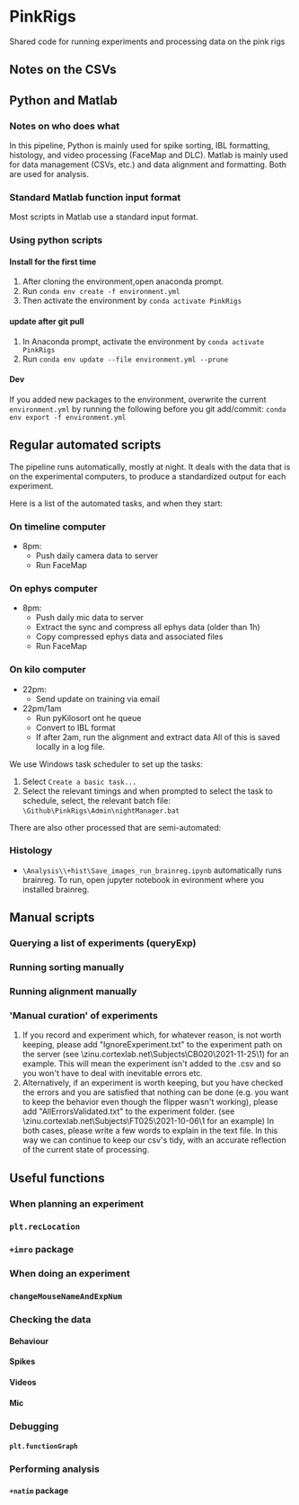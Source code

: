 # PinkRigs
Shared code for running experiments and processing data on the pink rigs

## Notes on the CSVs

## Python and Matlab
### Notes on who does what

In this pipeline, Python is mainly used for spike sorting, IBL formatting, histology, and video processing (FaceMap and DLC). Matlab is mainly used for data management (CSVs, etc.) and data alignment and formatting. Both are used for analysis.

### Standard Matlab function input format

Most scripts in Matlab use a standard input format.

### Using python scripts
#### Install for the first time
1. After cloning the environment,open anaconda prompt. 
2. Run `conda env create -f environment.yml`
3. Then activate the environment by `conda activate PinkRigs`

#### update after git pull
1. In Anaconda prompt, activate the environment by `conda activate PinkRigs`
2. Run `conda env update --file environment.yml --prune`

#### Dev
If you added new packages to the environment, overwrite the current `environment.yml` by running the following before you git add/commit: 
`conda env export -f environment.yml`

## Regular automated scripts 
The pipeline runs automatically, mostly at night. It deals with the data that is on the experimental computers, to produce a standardized output for each experiment.

Here is a list of the automated tasks, and when they start:
### On timeline computer
- 8pm: 
  - Push daily camera data to server
  - Run FaceMap 
### On ephys computer
- 8pm: 
  - Push daily mic data to server
  - Extract the sync and compress all ephys data (older than 1h)
  - Copy compressed ephys data and associated files
  - Run FaceMap
### On kilo computer
- 22pm:
    - Send update on training via email
- 22pm/1am    
    - Run pyKilosort ont he queue
    - Convert to IBL format
    - If after 2am, run the alignment and extract data
All of this is saved locally in a log file.

We use Windows task scheduler to set up the tasks: 
1. Select `Create a basic task...`
2. Select the relevant timings and when prompted to select the task to schedule, select, the relevant batch file:
`\Github\PinkRigs\Admin\nightManager.bat`

There are also other processed that are semi-automated:
### Histology 
- `\Analysis\\+hist\Save_images_run_brainreg.ipynb` automatically runs brainreg. To run, open jupyter notebook in evironment where you installed brainreg. 

## Manual scripts 
### Querying a list of experiments (queryExp)

### Running sorting manually 

### Running alignment manually 

### 'Manual curation' of experiments

1. If you record and experiment which, for whatever reason, is not worth keeping, please add "IgnoreExperiment.txt" to the experiment path on the server (see \\zinu.cortexlab.net\Subjects\CB020\2021-11-25\1) for an example. This will mean the experiment isn't added to the .csv and so you won't have to deal with inevitable errors etc.
2. Alternatively, if an experiment is worth keeping, but you have checked the errors and you are satisfied that nothing can be done (e.g. you want to keep the behavior even though the flipper wasn't working), please add "AllErrorsValidated.txt" to the experiment folder. (see \\zinu.cortexlab.net\Subjects\FT025\2021-10-06\1 for an example)
In both cases, please write a few words to explain in the text file. In this way we can continue to keep our csv's tidy, with an accurate reflection of the current state of processing.

## Useful functions
### When planning an experiment
### `plt.recLocation`
### `+imro` package

### When doing an experiment
### `changeMouseNameAndExpNum`

### Checking the data
#### Behaviour

#### Spikes

#### Videos

#### Mic

### Debugging
#### `plt.functionGraph`

### Performing analysis
#### `+natim` package
